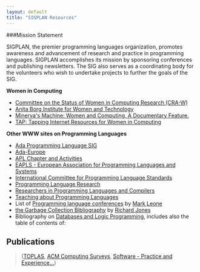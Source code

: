 ```yaml
---
layout: default
title: "SIGPLAN Resources"
---
```

###Mission Statement

SIGPLAN, the premier programming languages organization, promotes awareness and advancement of research and practice in programming languages. SIGPLAN accomplishes its mission by sponsoring conferences and publishing newsletters. The SIG also serves as a coordinating body for the volunteers who wish to undertake projects to further the goals of the SIG.  

>  

**Women in Computing**

-   [Committee on the Status of Women in Computing Research (CRA-W)](http://www.cra.org/Activities/craw/)
-   [Anita Borg Institute for Women and Technology](http://www.anitaborg.org/)
-   [Minerva's Machine: Women and Computing, A Documentary Feature.](http://www.acm.org/crossroads/xrds2-2/minerva.html)
-   [TAP: Tapping Internet Resources for Women in Computing](http://tap.mills.edu/)

**Other WWW sites on Programming Languages**

-   [Ada Programming Language SIG](http://www.acm.org/sigada)
-   [Ada-Europe](http://www.ada-europe.org)
-   [APL Chapter and Activities](http://www.acm.org/sigapl/)
-   [EAPLS - European Association for Programming Languages and Systems](http://danae.uni-muenster.de/eapls/)
-   [International Committee for Programming Language Standards](http://anubis.dkuug.dk/JTC1/SC22/)
-   [Programming Language Research](http://www.cs.cmu.edu/afs/cs.cmu.edu/user/mleone/web/language-research.html)
-   [Researchers in Programming Languages and Compilers](http://www.cs.cmu.edu/afs/cs.cmu.edu/user/mleone/web/language-people.html)
-   [Teaching about Programming Languages](http://www.cs.iastate.edu/~leavens/teaching-prog-lang/home.html)
-   List of
    [Programming language conferences](http://www.cs.cmu.edu/afs/cs.cmu.edu/user/mleone/web/language/conferences.html)
    by
    [Mark Leone](http://www.cs.cmu.edu/afs/cs.cmu.edu/user/mleone/web/mleone-home.html)
-   [the Garbage Collection Bibliography](http://www.cs.kent.ac.uk/people/staff/rej/gcbib/gcbib.html)
    by [Richard Jones](http://www.cs.kent.ac.uk/people/staff/rej/)
-   Bibliography on
    [Databases and Logic Programming](http://www.informatik.uni-trier.de/~ley/db/index.html),
    includes also the table of contents of:

## Publications

> ([TOPLAS](http://www.informatik.uni-trier.de/~ley/db/journals/toplas/index.html),
> [ACM Computing Surveys](http://www.informatik.uni-trier.de/~ley/db/journals/csur/index.html),
> [Software - Practice and Experience&#8230;](http://www.informatik.uni-trier.de/~ley/db/journals/spe/index.html))



